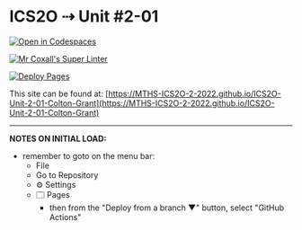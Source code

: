 # ICS2O ⇢ Unit #2-01

[![Open in Codespaces](https://classroom.github.com/assets/launch-codespace-f4981d0f882b2a3f0472912d15f9806d57e124e0fc890972558857b51b24a6f9.svg)](https://classroom.github.com/open-in-codespaces?assignment_repo_id=10409880)

[![Mr Coxall's Super Linter](https://github.com/MTHS-ICS2O-2-2022/ICS2O-Unit-2-01-Colton-Grant/workflows/Mr%20Coxall's%20Super%20Linter/badge.svg)](https://github.com/MTHS-ICS2O-2-2022/ICS2O-Unit-2-01-Colton-Grant/actions)

[![Deploy Pages](https://github.com/MTHS-ICS2O-2-2022/ICS2O-Unit-2-01-Colton-Grant/workflows/Deploy%20Pages/badge.svg)](https://github.com/MTHS-ICS2O-2-2022/ICS2O-Unit-2-01-Colton-Grant/actions)

This site can be found at: [https://MTHS-ICS2O-2-2022.github.io/ICS2O-Unit-2-01-Colton-Grant](https://MTHS-ICS2O-2-2022.github.io/ICS2O-Unit-2-01-Colton-Grant)

---

**NOTES ON INITIAL LOAD:**
- remember to goto on the menu bar:
  - File
  - Go to Repository
  - ⚙ Settings
  - 🗔 Pages
    - then from the "Deploy from a branch ▼" button, select "GitHub Actions"

